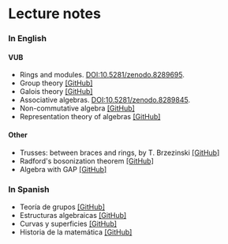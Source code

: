 # Lecture notes

### In English

#### VUB
* Rings and modules. [DOI:10.5281/zenodo.8289695](https://zenodo.org/badge/latestdoi/401966965).
* Group theory [[GitHub]](https://github.com/vendramin/group)
* Galois theory [[GitHub]](https://github.com/vendramin/galois)
* Associative algebras. [DOI:10.5281/zenodo.8289845](https://zenodo.org/badge/latestdoi/402196172).
* Non-commutative algebra [[GitHub]](https://github.com/vendramin/noncommutative)
* Representation theory of algebras [[GitHub]](https://github.com/vendramin/representation)

#### Other

* Trusses: between braces and rings, by T. Brzezinski [[GitHub]](https://github.com/vendramin/trusses)
* Radford's bosonization theorem [[GitHub]](https://github.com/vendramin/radford)
* Algebra with GAP [[GitHub]](https://github.com/vendramin/gap)

### In Spanish

* Teoría de grupos [[GitHub]](https://github.com/vendramin/grupos)
* Estructuras algebraicas [[GitHub]](https://github.com/vendramin/estructuras)
* Curvas y superficies [[GitHub]](https://github.com/vendramin/curvas)
* Historia de la matemática [[GitHub]](https://github.com/vendramin/historia)

